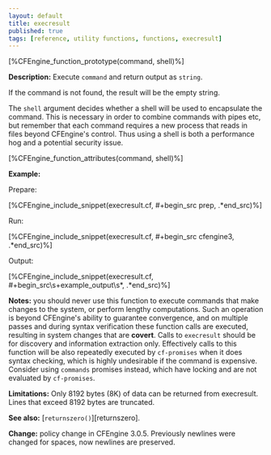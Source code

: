 ```yaml
---
layout: default
title: execresult
published: true
tags: [reference, utility functions, functions, execresult]
---
```


[%CFEngine_function_prototype(command, shell)%]

**Description:** Execute `command` and return output as `string`.

If the command is not found, the result will be the empty string.

The `shell` argument decides whether a shell will be used to encapsulate the 
command. This is necessary in order to combine commands with pipes etc, but 
remember that each command requires a new process that reads in files beyond 
CFEngine's control. Thus using a shell is both a performance hog and a 
potential security issue.

[%CFEngine_function_attributes(command, shell)%]

**Example:**

Prepare:

[%CFEngine_include_snippet(execresult.cf, #\+begin_src prep, .*end_src)%]

Run:

[%CFEngine_include_snippet(execresult.cf, #\+begin_src cfengine3, .*end_src)%]

Output:

[%CFEngine_include_snippet(execresult.cf, #\+begin_src\s+example_output\s*, .*end_src)%]

**Notes:** you should never use this function to execute commands that
make changes to the system, or perform lengthy computations. Such an
operation is beyond CFEngine's ability to guarantee convergence, and
on multiple passes and during syntax verification these function calls
are executed, resulting in system changes that are **covert**. Calls
to `execresult` should be for discovery and information extraction
only.  Effectively calls to this function will be also repeatedly
executed by `cf-promises` when it does syntax checking, which is
highly undesirable if the command is expensive.  Consider using
`commands` promises instead, which have locking and are not evaluated
by `cf-promises`.

**Limitations:** Only 8192 bytes (8K) of data can be returned from execresult.
Lines that exceed 8192 bytes are truncated.

**See also:** [`returnszero()`][returnszero].

**Change:** policy change in CFEngine 3.0.5. Previously newlines were
changed for spaces, now newlines are preserved.
